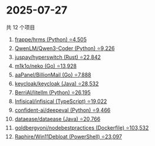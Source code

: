# 2025-07-27

共 12 个项目

<!-- BEGIN GITHUB -->
<!-- 最后更新时间 2025-07-27 01:08:02 +0800 -->
1. [frappe/hrms (Python) ⭐4,505](https://github.com/frappe/hrms)
1. [QwenLM/Qwen3-Coder (Python) ⭐9,226](https://github.com/QwenLM/Qwen3-Coder)
1. [juspay/hyperswitch (Rust) ⭐22,842](https://github.com/juspay/hyperswitch)
1. [m1k1o/neko (Go) ⭐13,928](https://github.com/m1k1o/neko)
1. [aaPanel/BillionMail (Go) ⭐7,888](https://github.com/aaPanel/BillionMail)
1. [keycloak/keycloak (Java) ⭐28,532](https://github.com/keycloak/keycloak)
1. [BerriAI/litellm (Python) ⭐26,195](https://github.com/BerriAI/litellm)
1. [Infisical/infisical (TypeScript) ⭐19,022](https://github.com/Infisical/infisical)
1. [confident-ai/deepeval (Python) ⭐9,466](https://github.com/confident-ai/deepeval)
1. [dataease/dataease (Java) ⭐20,766](https://github.com/dataease/dataease)
1. [goldbergyoni/nodebestpractices (Dockerfile) ⭐103,532](https://github.com/goldbergyoni/nodebestpractices)
1. [Raphire/Win11Debloat (PowerShell) ⭐23,097](https://github.com/Raphire/Win11Debloat)
<!-- END GITHUB -->